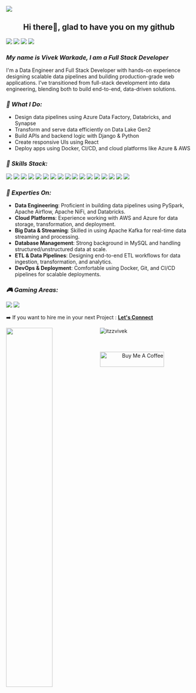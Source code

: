 ![](https://komarev.com/ghpvc/?username=itzzvivek&label=PROFILE+VIEWS)

### <h2 align="center">Hi there👋, glad to have you on my github</h2>
<a href="https://www.linkedin.com/in/vivek-warkade-623866216/"><img src="https://img.shields.io/badge/LinkedIn-0077B5?style=for-the-badge&logo=linkedin&logoColor=white"></a>
<a href="https://twitter.com/vivekwarkade1"><img src="https://img.shields.io/badge/Twitter-1DA1F2?style=for-the-badge&logo=twitter&logoColor=white"></a>
<a href="mailto:vivek.pydev@gmail.com"><img src="https://img.shields.io/badge/Gmail-D14836?style=for-the-badge&logo=gmail&logoColor=white"></a>
<a href="https://discord.gg/CeEFkRu6"><img src="https://img.shields.io/badge/Discord-5865F2?style=for-the-badge&logo=discord&logoColor=white"></a>


<h3><i> My name is Vivek Warkade, I am a Full Stack Developer</i></h3>
<p>I'm a Data Engineer and Full Stack Developer with hands-on experience designing scalable data pipelines and building production-grade web applications. I’ve transitioned from full-stack development into data engineering, blending both to build end-to-end, data-driven solutions.</p>

<h3><i>🔭 What I Do:</i></h3>

- Design data pipelines using Azure Data Factory, Databricks, and Synapse
- Transform and serve data efficiently on Data Lake Gen2
- Build APIs and backend logic with Django & Python
- Create responsive UIs using React
- Deploy apps using Docker, CI/CD, and cloud platforms like Azure & AWS 

<h3><i>🌱 Skills Stack:</i></h3>
<p align="left"> 
  <img src="https://img.shields.io/badge/Python-FFD43B?style=for-the-badge&logo=python&logoColor=blue">
  <img src="https://img.shields.io/badge/Pyspark-38B2AC?style=for-the-badge&logo=pyspark&logoColor=orange">
  <img src="https://img.shields.io/badge/PySpark-E34A86?style=for-the-badge&logo=apache-spark&logoColor=white" />
  <img src="https://img.shields.io/badge/Databricks-FF3621?style=for-the-badge&logo=databricks&logoColor=white" />
  <img src="https://img.shields.io/badge/MySQL-4479A1?style=for-the-badge&logo=mysql&logoColor=white" />
  <img src="https://img.shields.io/badge/Azure-0078D4?style=for-the-badge&logo=microsoft-azure&logoColor=white" />
  <img src="https://img.shields.io/badge/AWS-232F3E?style=for-the-badge&logo=amazon-aws&logoColor=white" />
  <img src="https://img.shields.io/badge/Airflow-017CEE?style=for-the-badge&logo=apache-airflow&logoColor=white" />
  <img src="https://img.shields.io/badge/Apache%20NiFi-333366?style=for-the-badge&logo=apache&logoColor=white" />
  <img src="https://img.shields.io/badge/Kafka-231F20?style=for-the-badge&logo=apache-kafka&logoColor=white" />
  <img src="https://img.shields.io/badge/Django-092E20?style=for-the-badge&logo=django&logoColor=green">
  <img src="https://img.shields.io/badge/django%20rest-ff1709?style=for-the-badge&logo=django&logoColor=white">
  <img src="https://img.shields.io/badge/fastapi-109989?style=for-the-badge&logo=FASTAPI&logoColor=white">
  <img src="https://img.shields.io/badge/JavaScript-323330?style=for-the-badge&logo=javascript&logoColor=F7DF1E">
  <img src="https://img.shields.io/badge/React-20232A?style=for-the-badge&logo=react&logoColor=61DAFB">
  <img src="https://img.shields.io/badge/Tailwind_CSS-38B2AC?style=for-the-badge&logo=tailwind-css&logoColor=white">
  <img src="https://img.shields.io/badge/MongoDB-4EA94B?style=for-the-badge&logo=mongodb&logoColor=white">
</p>

      
<h3><i>💼 Experties On:</i></h3>

- **Data Engineering**: Proficient in building data pipelines using PySpark, Apache Airflow, Apache NiFi, and Databricks.
- **Cloud Platforms**: Experience working with AWS and Azure for data storage, transformation, and deployment.
- **Big Data & Streaming**: Skilled in using Apache Kafka for real-time data streaming and processing.
- **Database Management**: Strong background in MySQL and handling structured/unstructured data at scale.
- **ETL & Data Pipelines**: Designing end-to-end ETL workflows for data ingestion, transformation, and analytics.
- **DevOps & Deployment**: Comfortable using Docker, Git, and CI/CD pipelines for scalable deployments.

     
<h3><i>🎮 Gaming Areas:</i></h3>
<p align="left">
  <img src="https://img.shields.io/badge/Valorant-fa4454?style=for-the-badge&logo=valorant&logoColor=white">
  <img src="https://img.shields.io/badge/activision-000000?style=for-the-badge&logo=activision&logoColor=white">
</p>

➡️ If you want to hire me in your next Project : <a href="mailto:vivek.pydev@gmail.com" styel="margin-left: 10px;"> <b>Let's Connect </b></a>      
      
<img align='left' src="https://github-readme-stats.vercel.app/api?username=itzzvivek&&show_icons=true&title_color=ffffff&icon_color=bb2acf&text_color=daf7dc&bg_color=191919" width="50%">
<p><img src="https://github-readme-stats.vercel.app/api/top-langs?username=itzzvivek&show_icons=true&locale=en&layout=compact&&show_icons=true&title_color=ffffff&icon_color=bb2acf&text_color=daf7dc&bg_color=191919" alt="itzzvivek"/></p>

  <br><br>
<a align="right" href="https://www.buymeacoffee.com/vivekwarkaK" target="_blank"><img src="https://cdn.buymeacoffee.com/buttons/default-yellow.png" alt="Buy Me A Coffee" height="41" width="174"></a>
